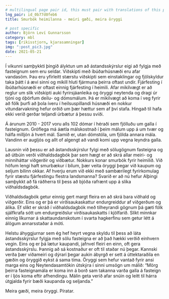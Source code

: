 ```yaml
---
# multilingual page pair id, this must pair with translations of this page. (This name must be unique)
lng_pair: id_0b77d0feb6
title: Smurbók heimilanna - meiri gæði, meira öryggi

# post specific
author: Björn Leví Gunnarsson
category: mbl
tags: [rikisstjorn, kjarasamningar]
img: ":post_pic3.jpg"
date: 2021-05-21
---
```


Í vikunni samþykkti þingið ályktun um að ástandsskýrslur eigi að fylgja með fasteignum sem eru seldar. Viðskipti með íbúðarhúsnæði eru afar vandasöm. Þau eru yfirleitt stærstu viðskipti sem einstaklingar og fjölskyldur taka þátt í á ævi sinni og mikill hluti fjármuna þeirra oftast undir. Fjárfesting í íbúðarhúsnæði er oftast einnig fjárfesting í heimili. Afar mikilvægt er að reglur um slík viðskipti auki fyrirsjáanleika og öryggi neytenda og dragi úr tjóni og óþörfum deilu- og dómsmálum. Þá er mikilvægt að koma í veg fyrir að fólk þurfi að þola íveru í heilsuspillandi húsnæði en nokkur vitundarvakning hefur orðið um þær hættur sem af því stafa. Hingað til hafa ekki verið gerðar teljandi úrbætur á þessu sviði.

Á árunum 2010 - 2017 voru alls 102 dómar í héraði sem fjölluðu um galla í fasteignum. Gróflega má áætla málskostnað í þeim málum upp á um tvær og hálfa milljón á hvert mál. Samið er, utan dómstóla, um fjölda annara mála. Vandinn er augljós og allt of algengt að vandi komi upp vegna leyndra galla. 

Lausnin við þessu er að ástandsskýrslur fylgi með sölugögnum fasteigna og að útbúin verði viðhaldsdagbók þar sem hægt er að skrá allar meiri- og minniháttar viðgerðir og viðbætur. Nokkurs konar smurbók fyrir heimilið. Við höfum lengi haft smurbækur í bílum, þær veita öryggi þegar við kaupum og seljum bílinn okkar. Af hverju erum við ekki með sambærilegt fyrirkomulag fyrir stæstu fjárfestingu flestra landsmanna? Svarið er að nú hefur Alþingi samþykkt að fá ráðherra til þess að bjóða rafrænt upp á slíka viðhaldsdagbók.

Viðhaldsdagbók getur einnig gert margt fleira en að skrá bara viðhald og viðgerðir. Eins og er þá er virðisaukaskattur endurgreiddur af viðgerðum og álíka. Ef slíkt er skráð í viðhaldsdagbók með tilheyrandi gögnum þá gæti fólk sjálfkrafa sótt um endurgreiðslur virðisaukaskatts í kjölfarið. Slíkt minnkar einnig líkurnar á skattaundanskotum í svarta hagkerfinu sem getur létt á álögum annarsstaðar á móti. 

Helstu áhyggjurnar sem ég hef heyrt vegna skyldu til þess að láta ástandsskýrslur fylgja með sölu fasteigna er að það hækki verðið einhvern vegin. Eins og er þá lætur kaupandi, jafnvel fleiri en einn, oft gera ástandsskýrslu. Þannig að sá kostnaður er oft til staðar nú þegar. Kannski verða þær viðameiri og dýrari þegar aukin ábyrgð er sett á úttektaraðila en gæðin og öryggið eykst á sama tíma. Öryggi sem hefur vantað fyrir ansi marga eins og Neytendasamtökin útskýra í sinni umsögn um málið: “Mörg þeirra fasteignamála er koma inn á borð sam takanna varða galla á fasteign er í ljós koma eftir afhendingu. Málin geta verið afar snúin og leitt til hárra útgjalda fyrir bæði kaupanda og seljanda.”

Meira gæði, meira öryggi. Píratar.